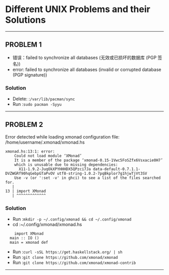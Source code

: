 # Different UNIX Problems and their Solutions
---

## PROBLEM 1

* 错误：failed to synchronize all databases (无效或已损坏的数据库 (PGP 签名))
* error: failed to synchronize all databases (invalid or corrupted database (PGP signature))

### Solution

- Delete:       :`/var/lib/pacman/sync`
- Run           :`sudo pacman -Syyu`

---

## PROBLEM 2

Error detected while loading xmonad configuration file: /home/username/.xmonad/xmonad.hs

```
xmonad.hs:13:1: error:
    Could not load module ‘XMonad’
    It is a member of the package ‘xmonad-0.15-1Vwc5FoSZfx6Vsxacie0H7’
    which is unusable due to missing dependencies:
      X11-1.9.2-JuqOkXPYHHHDX5QPzci7Ja data-default-0.7.1.1-DVZWGRf90hqGebpGTaPvOV utf8-string-1.0.2-7pqBkplor7g1hjwTjVt3SV
    Use -v (or ':set -v' in ghci) to see a list of the files searched for.
   |
13 | import XMonad
   | ^^^^^^^^^^^^^

```

### Solution 

- Run           :`mkdir -p ~/.config/xmonad && cd ~/.config/xmonad`
- cd            :~/.config/xmonad/xmonad.hs
```
    import XMonad
  main :: IO ()
  main = xmonad def
```
- Run           :`curl -sSL https://get.haskellstack.org/ | sh`
- Run           :`git clone https://github.com/xmonad/xmonad`
- Run           :`git clone https://github.com/xmonad/xmonad-contrib`

---
